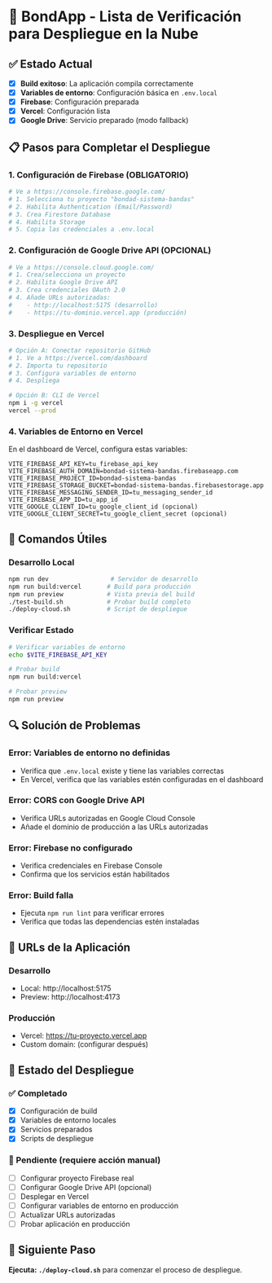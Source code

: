 # 🌟 BondApp - Lista de Verificación para Despliegue en la Nube

## ✅ Estado Actual
- [x] **Build exitoso**: La aplicación compila correctamente
- [x] **Variables de entorno**: Configuración básica en `.env.local`
- [x] **Firebase**: Configuración preparada
- [x] **Vercel**: Configuración lista
- [x] **Google Drive**: Servicio preparado (modo fallback)

## 📋 Pasos para Completar el Despliegue

### 1. Configuración de Firebase (OBLIGATORIO)
```bash
# Ve a https://console.firebase.google.com/
# 1. Selecciona tu proyecto "bondad-sistema-bandas"
# 2. Habilita Authentication (Email/Password)
# 3. Crea Firestore Database
# 4. Habilita Storage
# 5. Copia las credenciales a .env.local
```

### 2. Configuración de Google Drive API (OPCIONAL)
```bash
# Ve a https://console.cloud.google.com/
# 1. Crea/selecciona un proyecto
# 2. Habilita Google Drive API
# 3. Crea credenciales OAuth 2.0
# 4. Añade URLs autorizadas:
#    - http://localhost:5175 (desarrollo)
#    - https://tu-dominio.vercel.app (producción)
```

### 3. Despliegue en Vercel
```bash
# Opción A: Conectar repositorio GitHub
# 1. Ve a https://vercel.com/dashboard
# 2. Importa tu repositorio
# 3. Configura variables de entorno
# 4. Despliega

# Opción B: CLI de Vercel
npm i -g vercel
vercel --prod
```

### 4. Variables de Entorno en Vercel
En el dashboard de Vercel, configura estas variables:
```
VITE_FIREBASE_API_KEY=tu_firebase_api_key
VITE_FIREBASE_AUTH_DOMAIN=bondad-sistema-bandas.firebaseapp.com
VITE_FIREBASE_PROJECT_ID=bondad-sistema-bandas
VITE_FIREBASE_STORAGE_BUCKET=bondad-sistema-bandas.firebasestorage.app
VITE_FIREBASE_MESSAGING_SENDER_ID=tu_messaging_sender_id
VITE_FIREBASE_APP_ID=tu_app_id
VITE_GOOGLE_CLIENT_ID=tu_google_client_id (opcional)
VITE_GOOGLE_CLIENT_SECRET=tu_google_client_secret (opcional)
```

## 🔧 Comandos Útiles

### Desarrollo Local
```bash
npm run dev                 # Servidor de desarrollo
npm run build:vercel       # Build para producción
npm run preview            # Vista previa del build
./test-build.sh            # Probar build completo
./deploy-cloud.sh          # Script de despliegue
```

### Verificar Estado
```bash
# Verificar variables de entorno
echo $VITE_FIREBASE_API_KEY

# Probar build
npm run build:vercel

# Probar preview
npm run preview
```

## 🔍 Solución de Problemas

### Error: Variables de entorno no definidas
- Verifica que `.env.local` existe y tiene las variables correctas
- En Vercel, verifica que las variables estén configuradas en el dashboard

### Error: CORS con Google Drive API
- Verifica URLs autorizadas en Google Cloud Console
- Añade el dominio de producción a las URLs autorizadas

### Error: Firebase no configurado
- Verifica credenciales en Firebase Console
- Confirma que los servicios están habilitados

### Error: Build falla
- Ejecuta `npm run lint` para verificar errores
- Verifica que todas las dependencias estén instaladas

## 📱 URLs de la Aplicación

### Desarrollo
- Local: http://localhost:5175
- Preview: http://localhost:4173

### Producción
- Vercel: https://tu-proyecto.vercel.app
- Custom domain: (configurar después)

## 🚀 Estado del Despliegue

### ✅ Completado
- [x] Configuración de build
- [x] Variables de entorno locales
- [x] Servicios preparados
- [x] Scripts de despliegue

### 🔄 Pendiente (requiere acción manual)
- [ ] Configurar proyecto Firebase real
- [ ] Configurar Google Drive API (opcional)
- [ ] Desplegar en Vercel
- [ ] Configurar variables de entorno en producción
- [ ] Actualizar URLs autorizadas
- [ ] Probar aplicación en producción

## 🎯 Siguiente Paso
**Ejecuta: `./deploy-cloud.sh`** para comenzar el proceso de despliegue.
